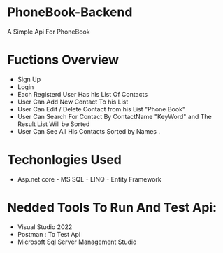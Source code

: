 # PhoneBook-Backend
A Simple Api For PhoneBook
# Fuctions Overview
* Sign Up
* Login 
* Each Registerd User Has his List Of Contacts
* User Can Add New Contact To his List
* User Can Edit / Delete Contact from his List "Phone Book"
* User Can Search For Contact By ContactName "KeyWord" and The Result List Will be Sorted 
* User Can See All His Contacts Sorted by Names .
# Techonlogies Used
* Asp.net core - MS SQL - LINQ - Entity Framework
# Nedded Tools To Run And Test Api:
* Visual Studio 2022 
* Postman : To Test Api
* Microsoft Sql Server Management Studio


